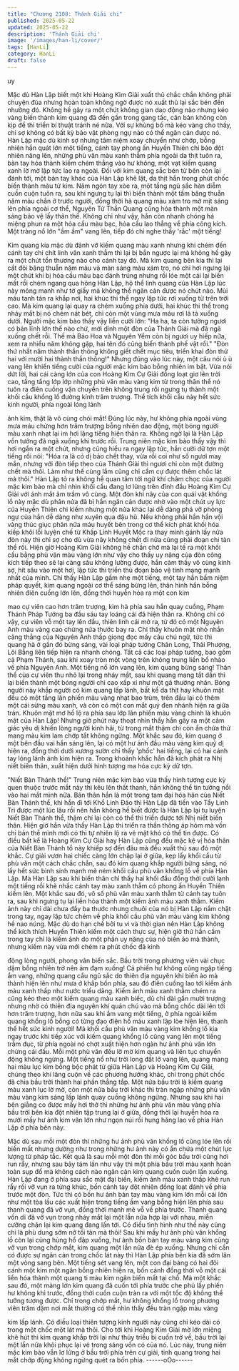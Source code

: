 ```yaml
---
title: "Chương 2108: Thánh Giải chi"
published: 2025-05-22
updated: 2025-05-22
description: 'Thánh Giải chi'
image: '/images/han-li/cover/'
tags: [HanLi]
category: HanLi
draft: false
---
```


uy

Mặc dù Hàn Lập biết một khi Hoàng Kim Giải xuất thủ chắc chắn
không phải chuyện đùa nhưng hoàn toàn không ngờ được nó
xuất thủ lại sắc bén đến nhường đó.
Không hề gây ra một chút không gian dao động nào nhưng kéo
vàng biến thành kim quang đã đến gần trong gang tấc, căn bản
không còn kịp để thi triển bí thuật tránh né nữa.
Với sự khủng bố mà kéo vàng cho thấy, chỉ sợ không có bất kỳ
bảo vật phòng ngự nào có thể ngăn cản được nó.
Hàn Lập mặc dù kinh sợ nhưng tâm niệm xoay chuyển như chớp,
bỗng nhiên hắn quát lớn một tiếng, cánh tay phong ấn Huyền
Thiên chi bảo đột nhiên nâng lên, những phù văn màu xanh thẫm
phía ngoài da thịt tuôn ra, bàn tay hóa thành kiếm chém thẳng
vào hư không, một vạt kiếm quang xanh lờ mờ lập tức lao ra
ngoài.
Đối với kim quang sắc bén từ bên còn lại đánh tới, một bàn tay
khác của Hàn Lập khẽ lật, da thịt hắn trong phút chốc biến thành
màu tử kim. Năm ngón tay xòe ra, một tầng ngũ sắc hàn diễm
cuồn cuộn tuôn ra, sau khi ngưng tụ lại thì biến thành một tấm
băng thuẫn năm màu chắn ở trước người, đồng thời hà quang
màu xám tro mờ mịt sáng lên phía ngoài cơ thể, Nguyên Từ Thần
Quang cũng hóa thành một màn sáng bảo vệ lấy thân thể.
Không chỉ như vậy, hắn còn nhanh chóng há miệng phun ra một
hỏa cầu màu bạc, hỏa cầu lao thẳng về phía công kích.
Một tràng nổ lớn "ầm ầm" vang lên, tiếp đó chỉ nghe thấy 'rắc' một
tiếng!

Kim quang kia mặc dù đánh vỡ kiếm quang màu xanh nhưng khi
chém đến cánh tay chi chít linh văn xanh thẫm thì lại bị bắn
ngược lại mà không hề gây ra một chút tổn thương nào cho cánh
tay đó.
Mà kim quang bên kia thì lại cắt đôi băng thuẫn năm màu và màn
sáng màu xám tro, nó chỉ hơi ngưng lại một chút khi bị hỏa cầu
màu bạc đánh trúng nhưng rồi lóe một cái lại biến mất rồi chém
ngang qua hông Hàn Lập, hộ thể linh quang của Hàn Lập lúc này
mỏng manh như tờ giấy mà không thể ngăn cản được nó chút
nào.
Mùi máu tanh tản ra khắp nơi, hai khúc thi thể ngay lập tức rơi
xuống từ trên trời cao.
Mà kim quang lại quay ra chém xuống phía dưới, hai khúc thi thể
trong nháy mắt bị nó chém nát bét, chỉ còn một vùng mưa máu rơi
lả tả xuống dưới.
Người mặc kim bào thấy vậy liền cười lớn:
"Ha ha, ta còn tưởng ngươi có bản lĩnh lớn thế nào chứ, mới dính
một đòn của Thánh Giải mà đã ngã xuống chết rồi. Thế mà Bảo
Hoa và Nguyên Yểm còn bị ngươi uy hiếp nữa, xem ra nhiều năm
không gặp, hai tên đó cũng biến thành phế vật rồi."
"Đòn thứ nhất năm thành thần thông không giết chết mục tiêu,
triển khai đòn thứ hai với mười hai thành thần thông!"
Nhưng đúng vào lúc này, một câu nói ù ù vang lên khiến tiếng
cười của người mặc kim bào bỗng nhiên im bặt.
Vừa nói dứt lời, hai cái càng lớn của con Hoàng Kim Cự Giải
đồng loạt giơ lên trời cao, tầng tầng lớp lớp những phù văn màu
vàng kim từ trong thân thể nó tuôn ra điên cuồng vận chuyển trên
không trung rồi ngưng tụ thành một khối cầu khổng lồ đường kính
trăm trượng.
Thể tích khối cầu này hết sức kinh người, phía ngoài lóng lánh

ánh kim, thật là vô cùng chói mắt!
Đúng lúc này, hư không phía ngoài vùng mưa máu chừng hơn
trăm trượng bỗng nhiên dao động, một bóng người màu xanh
nhạt lại im hơi lặng tiếng hiện thân ra.
Không ngờ lại là Hàn Lập vốn tưởng đã ngã xuống khi trước rồi.
Trung niên mặc kim bào thấy vậy thì hơi ngẩn ra một chút, nhưng
cũng hiểu ra ngay lập tức, hắn cười dữ tợn một tiếng rồi nói:
"Hóa ra là có dị bảo chết thay, vừa rồi coi như số ngươi may mắn,
nhưng với đòn tiếp theo của Thánh Giải thì ngươi chỉ còn một
đường chết mà thôi. Làm như thế cùng lắm cũng chỉ cầm cự được
thêm chốc lát mà thôi."
Hàn Lập tỏ ra không hề quan tâm tới ngữ khí châm chọc của
người mặc kim bào mà chỉ nhìn khối cầu đang lơ lửng trên đỉnh
đầu Hoàng Kim Cự Giải với ánh mắt âm trầm vô cùng.
Một đòn khi nãy của con quái vật khổng lồ này mặc dù phân nửa
đã bị hắn ngăn cản được nhờ vào một chút uy lực của Huyền
Thiên chi kiếm nhưng một nửa khác lại dễ dàng phá vỡ phòng
ngự của hắn dễ dàng như xuyên qua đậu hũ.
Nếu không phải hắn hắn vội vàng thúc giục phân nửa máu huyết
bên trong cơ thể kích phát khối hóa kiếp khôi lỗi luyện chế từ
Khấp Linh Huyết Mộc ra thay mình gánh lấy nửa đòn này thì chỉ
sợ cho dù vừa nãy không chết đi nữa cũng phải đoạn chi tàn thể
rồi.
Hiện giờ Hoàng Kim Giải không hề chần chờ mà lại tế ra một khối
cầu bằng phù văn màu vàng lớn như vậy cho thấy uy năng của
đòn công kích tiếp theo sẽ lại càng sâu không lường được, hắn
cảm thấy vô cùng kinh sợ, hít sâu vào một hơi, lập tức thi triển thủ
đoạn bảo vệ tính mạng mạnh nhất của mình.
Chỉ thấy Hàn Lập gầm nhẹ một tiếng, một tay hắn bấm niệm pháp
quyết, kim quang ngoài cơ thể sáng bừng lên, thân hình hắn bỗng
nhiên điên cuồng lớn lên, đồng thời huyễn hóa ra một con kim

mao cự viên cao hơn trăm trượng, kim hà phía sau hắn quay
cuồng, Phạm Thánh Pháp Tướng ba đầu sáu tay loáng cái đã
hiện thân ra.
Không chỉ có vậy, cự viên vỗ một tay lên đầu, thiên linh cái mở ra,
từ đó có một Nguyên Anh màu vàng cao chừng nửa thước bay
ra.
Chỉ thấy khuôn mặt nhỏ nhắn căng thẳng của Nguyên Anh thấp
giọng đọc mấy câu chú ngữ, tức thì quang hà ở gần đó bừng
sáng, vài loại pháp tướng Chân Long, Thải Phượng, Lôi Bằng liên
tiếp hiện ra nhanh chóng.
Tất cả các loại pháp tướng, bao gồm cả Phạm Thánh, sau khi
xoay tròn một vòng trên không trung liền bổ nhào về phía Nguyên
Anh.
Một tiếng nổ lớn vang lên, kim quang bừng sáng!
Thân thể của cự viên thu nhỏ lại trong nháy mắt, sau khi quang
mang tắt dần thì lại biến thành một bóng người chỉ cao xấp xỉ như
một gã thường nhân.
Bóng người này khắp người có kim quang lấp lánh, bất kể da thịt
hay khuôn mặt đều có một tầng lân phiến màu vàng nhạt bao
trùm, trên đầu lại có thêm một cái sừng màu xanh, và còn có một
con mắt quỷ đen nhánh hiện ra giữa trán.
Khuôn mặt mơ hồ lộ ra phía sau lớp lân phiến màu vàng chính là
khuôn mặt của Hàn Lập!
Nhưng giờ phút này thoạt nhìn thấy hắn gây ra một cảm giác yêu
dị khiến lòng người kinh hãi, từ trong mắt thậm chí còn ẩn chứa
thứ mang màu kim lam chớp tắt không ngừng. Một khắc sau đó,
kim quang ở một bên đầu vai hắn sáng lên, lại có một hư ảnh đầu
màu vàng kim quỷ dị hiện ra, đồng thời dưới xương sườn chỉ thấy
'phốc' hai tiếng, lại có hai cánh tay lóng lánh ánh kim hiện ra.
Trong khoảnh khắc hắn đã kích phát ra Nhị niết biến thân, xuất
hiện dưới hình tượng ma hóa cực kỳ dữ tợn.

"Niết Bàn Thánh thể!"
Trung niên mặc kim bào vừa thấy hình tượng cực kỳ quen thuộc
trước mắt này thì kêu lên thất thanh, hắn không thể tin tưởng nổi
vào hai mắt mình nữa.
Bản thân hắn là một trong tam đại hóa hân của Niết Bàn Thánh
thể, khi hắn đi tới Khổ Linh Đảo thì Hàn Lập đã tiến vào Tẩy Linh
Trì được một lúc lâu rồi nên hắn không hề biết được là Hàn Lập
lại tu luyện Niết Bàn Thánh thể, thậm chí lại còn có thể thi triển
được tới Nhị niết biến thân. Hiện giờ hắn vừa thấy Hàn Lập thi
triển ra thần thông áp hòm mà vốn chỉ bản thể mình mới có thì tự
nhiên lộ ra vẻ mặt khó có thể tin được.
Có điều bất kể là Hoàng Kim Cự Giải hay Hàn Lập cũng đều mặc
kệ vị hóa thân của Niết Bàn Thánh tổ này khiếp sợ đến đâu mà
đều xuất thủ sau đó một khắc.
Cự giải vươn hai chiếc càng lớn chập lại ở giữa, kẹp lấy khối cầu
từ phù văn một cách chắc chắn, sau đó kim quang khắp người
bừng sáng, nó lấy hết sức bình sinh mạnh mẽ ném khối cầu phù
văn khổng lồ về phía Hàn Lập.
Mà Hàn Lập sau khi biến thân chỉ thấy hai khối đầu đồng thời
cười lạnh một tiếng rồi khẽ nhấc cánh tay màu xanh thẫm có
phong ấn Huyền Thiên kiếm lên.
Một khắc sau đó, vô số phù văn màu xanh thẫm từ cánh tay tuôn
ra, sau khi ngưng tụ lại liền hóa thành một kiếm ảnh màu xanh
thẫm.
Kiếm ảnh này chỉ dài chưa đầy ba thước nhưng chuôi của nó bị
Hàn Lập nắm chặt trong tay, ngay lập tức chém về phía khối cầu
phù văn màu vàng kim không hề nao núng.
Mặc dù do hạn chế bởi tu vi và thời gian nên Hàn Lập không thể
kích thích Huyền Thiên kiếm một cách thực sự, hiện giờ thứ hắn
cầm trong tay chỉ là kiếm ảnh do một phần uy năng của nó biến
ảo mà thành, nhưng kiếm này vừa mới chém ra phút chốc đã kinh

động lòng người, phong vân biến sắc.
Bầu trời trong phương viên vài chục dặm bỗng nhiên trở nên ảm
đạm xuống!
Cả phiến hư không cũng ngập tiếng ầm vang, những quang cầu
ngũ sắc do thiên địa nguyên khí biến ảo mà thành hiện lên như
mưa ở khắp bốn phía, sau đó điên cuồng lao tới kiếm ảnh màu
xanh thấp như nước triều dâng.
Kiếm ảnh màu xanh thẫm chém ra cũng kéo theo một kiếm quang
màu xanh biếc, dù chỉ dài gần mười trượng nhưng nhờ có thiên
địa nguyên khí quán chú vào mà bỗng chốc dài lên tới hơn trăm
trượng, hơn nữa sau khi ầm vang một tiếng, ở phía ngoài kiếm
quang khổng lồ bỗng có từng đạo điện hồ màu xanh lập lòe hiện
lên, thanh thế hết sức kinh người!
Mà khối cầu phù văn màu vàng kim khổng lồ kia ngay trước khi
tiếp xúc với kiếm quang khổng lồ cũng vang lên một tiếng trầm
đục, từ phía ngoài nó chợt xuất hiện hơn ngàn hư ảnh phù văn
lớn chừng cái đấu.
Mỗi một phù văn đều lờ mờ kim quang và liên tục chuyển động
không ngừng.
Một tiếng nổ như trời long đất lở vang lên, quang mang hai màu
lục kim bỗng bộc phát từ giữa Hàn Lập và Hoàng Kim Cự Giải,
chúng theo khí lãng cuộn về các phương hướng khác, chỉ trong
phút chốc đã chia bầu trời thành hai phần thẳng tắp.
Một nửa bầu trời là kiếm quang màu xanh lục lờ mờ, còn một nửa
bầu trời khác thì tràn ngập những phù văn màu vàng kim sáng lấp
lánh quay cuồng không ngừng.
Nhưng sau khi hai bên giằng co được mấy hơi thở thì những hư
ảnh phù văn màu vàng phía bầu trời bên kia đột nhiên tập trung
lại ở giữa, đồng thời lại huyễn hóa ra mười mấy hư ảnh kim văn
lớn như ngọn núi rồi hung hăng lao về phía Hàn Lập ở phía bên
này.

Mặc dù sau mỗi một đòn thì những hư ảnh phù văn khổng lồ cũng
lóe lên rồi biến mất nhưng dường như trong những hư ảnh này có
ẩn chứa một chút lực lượng từ pháp tắc.
Kết quả là sau mỗi một đòn thì mỗi góc bầu trời cũng hơi run rẩy,
nhưng sau bảy tám lần như vậy thì một phía bầu trời màu xanh
hoàn toàn sụp đổ mà không cách nào ngăn cản kim quang cuồn
cuộn lấn xuống.
Hàn Lập đang ở phía sau sắc mặt đại biến, kiếm ảnh màu xanh
thấp khẽ run rẩy rồi vỡ vụn ra từng khúc, bốn cánh tay đột nhiên
đồng loạt đánh về phía trước một đòn.
Tức thì có bốn hư ảnh bàn tay màu vàng kim lớn mỗi cái lớn như
một tòa lầu các xuất hiện trong tiếng ầm vang bỗng hiện lên phía
sau thanh quang đã vỡ vụn, đồng thời mạnh mẽ vỗ về phía trước.
Thanh quang vốn dĩ đã vỡ vụn trong nháy mắt lại một lần nữa
hợp lại với nhau, miễn cưỡng chặn lại kim quang đang lấn tới.
Có điều tình hình như thế này cũng chỉ là phù dung sớm nở tối
tàn mà thôi!
Sau khi mấy hư ảnh phù văn khổng lồ còn lại cũng hùng hổ đập
xuống, hư ảnh bốn bàn tay màu vàng kim cũng vỡ vụn trong chớp
mắt, kim quang một lần nữa đè ép xuống.
Nhưng chỉ cần có được sự ngăn cản trong chốc lát này thì Hàn
Lập phía bên kia đã sớm lăn một vòng sang bên.
Một tiếng sét vang lên, một con đại bàng có hai đôi cánh một kim
một ngân bỗng nhiên hiện ra, bốn cánh đồng thời vỗ một cái liền
hóa thành một quang ti màu kim ngân biến mất tại chỗ.
Mà một khắc sau đó, một mảng lớn kim quang đã cuốn tới phía
trước che phủ lấy phiến hư không khi trước, đồng thời cuồn cuộn
tràn ra với một tốc độ không thể tưởng tượng được.
Chỉ trong chớp mắt, hư không khổng lồ trong phương viên trăm
dặm nơi mắt thường có thể nhìn thấy đều tràn ngập màu vàng

kim lấp lánh.
Có điều loại thiên tượng kinh người này cũng chỉ kéo dài có trong
một chốc một lát mà thôi.
Cho tới khi Hoàng Kim Giải mở lớn miệng khẽ hút thì kim quang
khắp trời lại như thủy triều bị cuốn trở về, bầu trời lại một lần nữa
khôi phục lại vẻ trong sáng vốn có của nó.
Lúc này, trung niên mặc kim bào vẫn lơ lửng ở bầu trời phía trên
cự giải, tinh quang trong hai mắt chớp động không ngừng quét ra
bốn phía.
------oOo------
